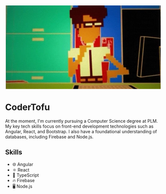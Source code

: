 <p align="center">
  <img src="https://github.com/CoderTofu/CoderTofu/blob/main/banner.webp" />
</p>

# CoderTofu

At the moment, I'm currently pursuing a Computer Science degree at PLM. My key tech skills focus on front-end development technologies such as Angular, React, and Bootstrap. I also have a foundational understanding of databases, including Firebase and Node.js.

## Skills
* 🌐 Angular
* ⚛️ React
* 📜 TypeScript
* 🔥 Firebase
* 🖥️ Node.js
